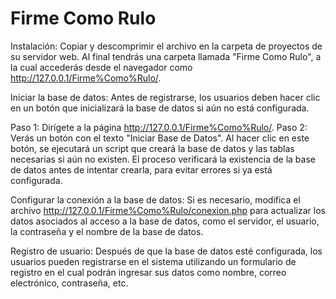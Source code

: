 # Firme Como Rulo

Instalación:
Copiar y descomprimir el archivo en la carpeta de proyectos de su servidor web. Al final tendrás una carpeta llamada "Firme Como Rulo", a la cual accederás desde el navegador como http://127.0.0.1/Firme%Como%Rulo/.

Iniciar la base de datos: 
Antes de registrarse, los usuarios deben hacer clic en un botón que inicializará la base de datos si aún no está configurada.

Paso 1: Dirígete a la página http://127.0.0.1/Firme%Como%Rulo/.
Paso 2: Verás un botón con el texto "Iniciar Base de Datos". Al hacer clic en este botón, se ejecutará un script que creará la base de datos y las tablas necesarias si aún no existen. El proceso verificará la existencia de la base de datos antes de intentar crearla, para evitar errores si ya está configurada.

Configurar la conexión a la base de datos: 
Si es necesario, modifica el archivo http://127.0.0.1/Firme%Como%Rulo/conexion.php para actualizar los datos asociados al acceso a la base de datos, como el servidor, el usuario, la contraseña y el nombre de la base de datos.

Registro de usuario: 
Después de que la base de datos esté configurada, los usuarios pueden registrarse en el sistema utilizando un formulario de registro en el cual podrán ingresar sus datos como nombre, correo electrónico, contraseña, etc.
